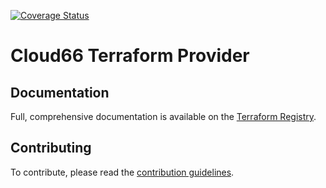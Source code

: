 [![Coverage Status](https://coveralls.io/repos/github/itsmechlark/terraform-provider-cloud66/badge.svg?branch=main)](https://coveralls.io/github/itsmechlark/terraform-provider-cloud66?branch=main)

# Cloud66 Terraform Provider

## Documentation

Full, comprehensive documentation is available on the [Terraform Registry](https://registry.terraform.io/providers/itsmechlark/cloud66/latest/docs).

## Contributing

To contribute, please read the [contribution guidelines](docs/contributing.md).
